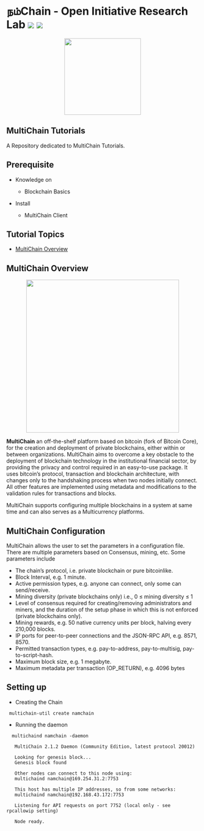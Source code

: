 # நம்Chain - Open Initiative Research Lab ![](https://img.shields.io/badge/Project-Nam-ff69b4.svg) ![](https://img.shields.io/badge/madeby-Ramaguru-blue.svg)

<p align="center">
<img src="https://1.bp.blogspot.com/-0SArWfduw68/XkxV8EmBBcI/AAAAAAAAABw/h9aWSWbm0J4kilgn3xddzQ3PdoP-e3RZgCLcBGAsYHQ/s1600/SAVE_20200127_132431.jpg" width="200" align="center">
</p>  

## MultiChain Tutorials

A Repository dedicated to MultiChain Tutorials.

## Prerequisite
- Knowledge on 
    - Blockchain Basics
    
 - Install
    - MultiChain Client
    
## Tutorial Topics
  - [MultiChain Overview](#multiChain-overview)

          
## MultiChain Overview

<p align="center">
<img src="https://www.multichain.com/assets/multichain-temp-logo-228x48.png" width="400" align="center">
</p>  

<b>MultiChain</b> an off-the-shelf platform based on bitcoin (fork of Bitcoin Core), for the creation and deployment of private blockchains, either within or between organizations. MultiChain aims to overcome a key obstacle to the deployment of blockchain technology in the institutional financial sector, by providing the privacy and control required in an easy-to-use package. It uses bitcoin’s protocol, transaction and blockchain architecture, with changes only to the handshaking process when two nodes initially connect. All other features are implemented using metadata and modifications to the validation rules for transactions and blocks. 

MultiChain supports configuring multiple blockchains in a system at same time and can also serves as a Multicurrency platforms.

## MultiChain Configuration

MultiChain allows the user to set the parameters in a configuration file. There are multiple parameters based on Consensus, mining, etc. Some parameters include
 - The chain’s protocol, i.e. private blockchain or pure bitcoin­like.
 - Block Interval, e.g. 1 minute.
 - Active permission types, e.g. anyone can connect, only some can send/receive. 
 - Mining diversity (private blockchains only) i.e., 0 ≤ mining diversity ≤ 1
 - Level of consensus required for creating/removing administrators and miners, and the duration of the setup phase in which this is not enforced (private blockchains only).
 - Mining rewards, e.g. 50 native currency units per block, halving every 210,000 blocks.
 - IP ports for peer-to-peer connections and the JSON-RPC API, e.g. 8571, 8570.
 - Permitted transaction types, e.g. pay-to-address, pay-to-multisig, pay-to-script-hash.
 - Maximum block size, e.g. 1 megabyte.
 - Maximum metadata per transaction (OP_RETURN), e.g. 4096 bytes
 
 ## Setting up
 
 - Creating the Chain
     
  ```
   multichain-util create namchain
  ```

 - Running the daemon
 
 ```
   multichaind namchain -daemon

    MultiChain 2.1.2 Daemon (Community Edition, latest protocol 20012)

    Looking for genesis block...
    Genesis block found

    Other nodes can connect to this node using:
    multichaind namchain@169.254.31.2:7753

    This host has multiple IP addresses, so from some networks:
    multichaind namchain@192.168.43.172:7753

    Listening for API requests on port 7752 (local only - see rpcallowip setting)

    Node ready.
```
